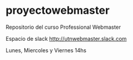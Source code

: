 # proyectowebmaster
Repositorio del curso Professional Webmaster

Espacio de slack http://utnwebmaster.slack.com

Lunes, Miercoles y Viernes 14hs
